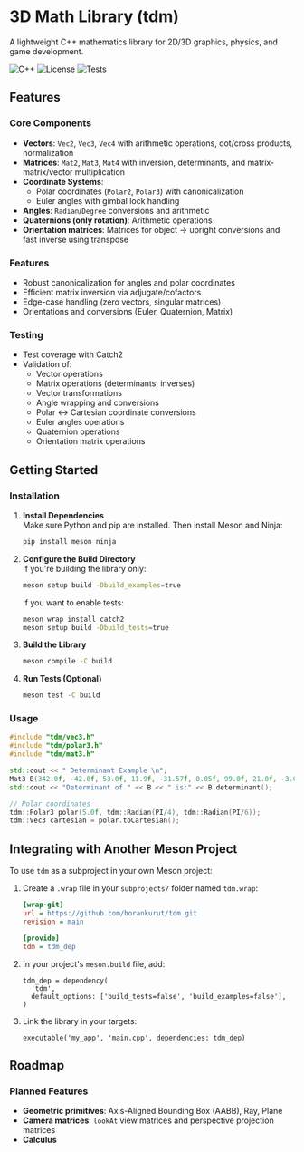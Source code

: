 # 3D Math Library (tdm)

A lightweight C++ mathematics library for 2D/3D graphics, physics, and game development.

![C++](https://img.shields.io/badge/C++-17-blue?logo=cplusplus)
![License](https://img.shields.io/badge/License-MIT-green)
![Tests](https://img.shields.io/badge/Tests-100%25%20coverage-success)

## Features

### Core Components
- **Vectors**: `Vec2`, `Vec3`, `Vec4` with arithmetic operations, dot/cross products, normalization
- **Matrices**: `Mat2`, `Mat3`, `Mat4` with inversion, determinants, and matrix-matrix/vector multiplication
- **Coordinate Systems**:
  - Polar coordinates (`Polar2`, `Polar3`) with canonicalization
  - Euler angles with gimbal lock handling
- **Angles**: `Radian`/`Degree` conversions and arithmetic
- **Quaternions (only rotation)**: Arithmetic operations
- **Orientation matrices**: Matrices for object -> upright conversions and fast inverse using transpose

### Features
- Robust canonicalization for angles and polar coordinates
- Efficient matrix inversion via adjugate/cofactors
- Edge-case handling (zero vectors, singular matrices)
- Orientations and conversions (Euler, Quaternion, Matrix)

### Testing
- Test coverage with Catch2
- Validation of:
  - Vector operations
  - Matrix operations (determinants, inverses)
  - Vector transformations
  - Angle wrapping and conversions
  - Polar ↔  Cartesian coordinate conversions
  - Euler angles operations
  - Quaternion operations
  - Orientation matrix operations

## Getting Started

### Installation

1. **Install Dependencies**  
   Make sure Python and pip are installed. Then install Meson and Ninja:

   ```sh
   pip install meson ninja
   ```

2. **Configure the Build Directory**  
   If you're building the library only:

   ```sh
   meson setup build -Dbuild_examples=true
   ```

   If you want to enable tests:

   ```sh
   meson wrap install catch2
   meson setup build -Dbuild_tests=true
   ```

3. **Build the Library**

   ```sh
   meson compile -C build
   ```

4. **Run Tests (Optional)**

   ```sh
   meson test -C build
   ```

### Usage
```cpp
#include "tdm/vec3.h"
#include "tdm/polar3.h"
#include "tdm/mat3.h"

std::cout << " Determinant Example \n";
Mat3 B(342.0f, -42.0f, 53.0f, 11.9f, -31.57f, 0.05f, 99.0f, 21.0f, -3.0f);
std::cout << "Determinant of " << B << " is:" << B.determinant();

// Polar coordinates
tdm::Polar3 polar(5.0f, tdm::Radian(PI/4), tdm::Radian(PI/6));
tdm::Vec3 cartesian = polar.toCartesian();
```

## Integrating with Another Meson Project

To use `tdm` as a subproject in your own Meson project:

1. Create a `.wrap` file in your `subprojects/` folder named `tdm.wrap`:

   ```ini
   [wrap-git]
   url = https://github.com/borankurut/tdm.git
   revision = main

   [provide]
   tdm = tdm_dep
   ```

2. In your project's `meson.build` file, add:

   ```meson
   tdm_dep = dependency(
     'tdm',
     default_options: ['build_tests=false', 'build_examples=false'],
   )
   ```

3. Link the library in your targets:

   ```meson
   executable('my_app', 'main.cpp', dependencies: tdm_dep)
   ```

## Roadmap

### Planned Features
- **Geometric primitives**: Axis-Aligned Bounding Box (AABB), Ray, Plane
- **Camera matrices**: `lookAt` view matrices and perspective projection matrices
- **Calculus**

